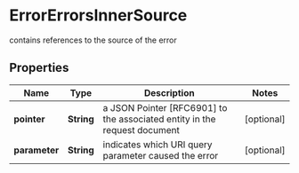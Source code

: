 

# ErrorErrorsInnerSource

contains references to the source of the error

## Properties

| Name | Type | Description | Notes |
|------------ | ------------- | ------------- | -------------|
|**pointer** | **String** | a JSON Pointer [RFC6901] to the associated entity in the request document |  [optional] |
|**parameter** | **String** | indicates which URI query parameter caused the error |  [optional] |



